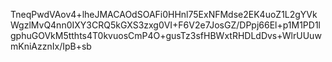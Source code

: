 TneqPwdVAov4+lheJMACAOdSOAFi0HHnl75ExNFMdse2EK4uoZ1L2gYVkWgzlMvQ4nn0IXY3CRQ5kGXS3zxg0VI+F6V2e7JosGZ/DPpj66El+p1M1PD1lgphuGOVkM5tthts4T0kvuosCmP4O+gusTz3sfHBWxtRHDLdDvs+WlrUUuwmKniAzznIx/IpB+sb
